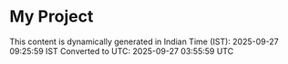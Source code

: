 # My Project

This content is dynamically generated in Indian Time (IST): 2025-09-27 09:25:59 IST
Converted to UTC: 2025-09-27 03:55:59 UTC
